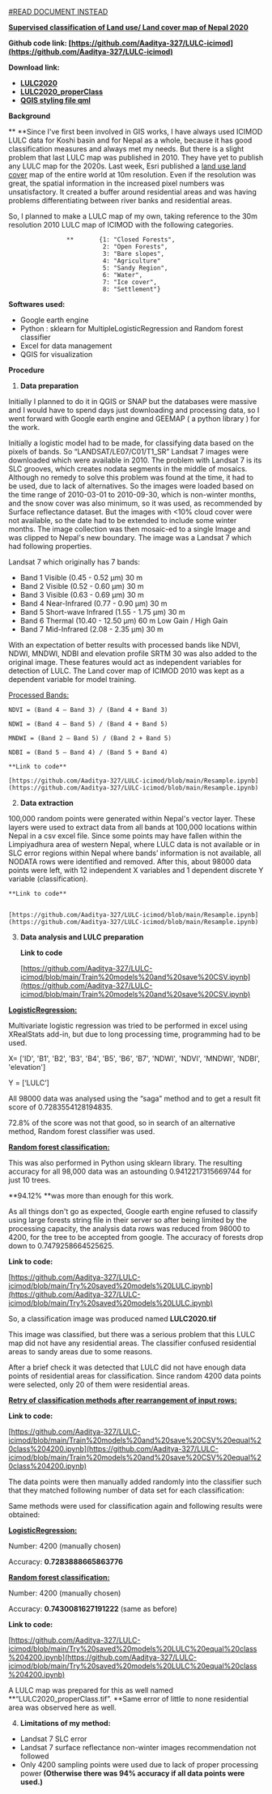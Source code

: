 
[#READ DOCUMENT INSTEAD](https://docs.google.com/document/d/e/2PACX-1vTvjE5j6wUWgY6VbsI9m5NWMzAdmOTJMiqvApiESCQ4pWenbE7dBQjVzXZCP1TwM94uLx6OugDHnGj_/pub)


**<span style="text-decoration:underline;">Supervised classification of Land use/ Land cover map of Nepal 2020</span>**

**Github code link:  [https://github.com/Aaditya-327/LULC-icimod](https://github.com/Aaditya-327/LULC-icimod)**

**Download link:**



* **[LULC2020](https://github.com/Aaditya-327/LULC-icimod/blob/main/LULC2020.zip)**
* **[LULC2020_properClass](https://github.com/Aaditya-327/LULC-icimod/blob/main/LULC2020_properClass.zip)**
* **[QGIS styling file qml](https://github.com/Aaditya-327/LULC-icimod/blob/main/ICIMOD_colorCoding.qml)**

**Background**

**	**Since I've first been involved in GIS works, I have always used ICIMOD LULC data for Koshi basin and for Nepal as a whole, because it has good classification measures and always met my needs. But there is a slight problem that last LULC map was published in 2010. They have yet to publish any LULC map for the 2020s. Last week, Esri published a [land use land cover](https://www.arcgis.com/home/item.html?id=d6642f8a4f6d4685a24ae2dc0c73d4ac) map of the entire world at 10m resolution. Even if the resolution was great, the spatial information in the increased pixel numbers was unsatisfactory. It created a buffer around residential areas and was having problems differentiating between river banks and residential areas. 

So, I planned to make a LULC map of my own, taking reference to the 30m resolution 2010 LULC map of ICIMOD with the following categories.


                    **       {1: "Closed Forests",
                              2: "Open Forests",
                              3: "Bare slopes",
                              4: "Agriculture"
                              5: "Sandy Region",
                              6: "Water",
                              7: "Ice cover",
                              8: "Settlement"}

**Softwares used:**



* Google earth engine
* Python : sklearn for MultipleLogisticRegression and Random forest classifier
* Excel for data management
* QGIS for visualization

**Procedure**



1. **Data preparation**

Initially I planned to do it in QGIS or SNAP but the databases were massive and I would have to spend days just downloading and processing data, so I went forward with Google earth engine and GEEMAP ( a python library ) for the work.

Initially a logistic model had to be made, for classifying data based on the pixels of bands. So  “LANDSAT/LE07/C01/T1_SR” Landsat 7 images were downloaded which were available in 2010. The problem with Landsat 7 is its SLC grooves, which creates nodata segments in the middle of mosaics. Although no remedy to solve this problem was found at the time, it had to be used, due to lack of alternatives. So the images were loaded based on the time range of 2010-03-01 to 2010-09-30, which is non-winter months, and the snow cover was also minimum, so it was used, as recommended by Surface reflectance dataset. But the images with &lt;10% cloud cover were not available, so the date had to be extended to include some winter months. The image collection was then mosaic-ed to a single Image and was clipped to Nepal's new boundary. The image was a Landsat 7 which had following properties.

Landsat 7 which originally has 7 bands:



* Band 1 Visible (0.45 - 0.52 µm) 30 m
* Band 2 Visible (0.52 - 0.60 µm) 30 m
* Band 3 Visible (0.63 - 0.69 µm) 30 m
* Band 4 Near-Infrared (0.77 - 0.90 µm) 30 m
* Band 5 Short-wave Infrared (1.55 - 1.75 µm) 30 m
* Band 6 Thermal (10.40 - 12.50 µm) 60 m Low Gain / High Gain
* Band 7 Mid-Infrared (2.08 - 2.35 µm) 30 m

With an expectation of better results with processed bands like NDVI, NDWI, MNDWI, NDBI and elevation profile SRTM 30 was also added to the original image. These features would act as independent variables for detection of LULC. The Land cover map of ICIMOD 2010 was kept as a dependent variable for model training.

<span style="text-decoration:underline;">Processed Bands:</span>


    NDVI = (Band 4 – Band 3) / (Band 4 + Band 3)

    NDWI = (Band 4 – Band 5) / (Band 4 + Band 5)

    MNDWI = (Band 2 – Band 5) / (Band 2 + Band 5)

    NDBI = (Band 5 – Band 4) / (Band 5 + Band 4)
    
    **Link to code**
    
    [https://github.com/Aaditya-327/LULC-icimod/blob/main/Resample.ipynb](https://github.com/Aaditya-327/LULC-icimod/blob/main/Resample.ipynb)



2. **Data extraction**

100,000 random points were generated within Nepal's vector layer. These layers were used to extract data from all bands at 100,000 locations within Nepal in a csv excel file. Since some points may have fallen within the Limpiyadhura area of western Nepal, where LULC data is not available or in SLC error regions within Nepal where bands’ information is not available, all NODATA rows were identified and removed. After this, about 98000 data points were left, with 12 independent X variables and 1 dependent discrete Y variable (classification).


    **Link to code**


    [https://github.com/Aaditya-327/LULC-icimod/blob/main/Resample.ipynb](https://github.com/Aaditya-327/LULC-icimod/blob/main/Resample.ipynb)



3. **Data analysis and LULC preparation**

    **Link to code**


    [https://github.com/Aaditya-327/LULC-icimod/blob/main/Train%20models%20and%20save%20CSV.ipynb](https://github.com/Aaditya-327/LULC-icimod/blob/main/Train%20models%20and%20save%20CSV.ipynb)


**<span style="text-decoration:underline;">LogisticRegression:</span>**

Multivariate logistic regression was tried to be performed in excel using XRealStats add-in, but due to long processing time, programming had to be used. 

X= ['ID', 'B1', 'B2', 'B3', 'B4', 'B5', 'B6', 'B7', 'NDWI', 'NDVI', 'MNDWI', 'NDBI', 'elevation']

Y = [‘LULC’]

All 98000 data was analysed using the “saga” method and to get a result fit score of 0.7283554128194835. 

72.8% of the score was not that good, so in search of an alternative method, Random forest classifier was used.

**<span style="text-decoration:underline;">Random forest classification:</span>**

This was also performed in Python using sklearn library. The resulting accuracy for all 98,000 data was an astounding 0.9412217315669744 for just 10 trees.

**94.12% **was more than enough for this work. 

As all things don't go as expected, Google earth engine refused to classify using large forests string file in their server so after being limited by the processing capacity, the analysis data rows was reduced from 98000 to 4200, for the tree to be accepted from google. The accuracy of forests drop down to 0.7479258664525625.

**Link to code:**

[https://github.com/Aaditya-327/LULC-icimod/blob/main/Try%20saved%20models%20LULC.ipynb](https://github.com/Aaditya-327/LULC-icimod/blob/main/Try%20saved%20models%20LULC.ipynb)

So, a classification image was produced named **LULC2020.tif**

This image was classified, but there was a serious problem that this LULC map did not have any residential areas. The classifier confused residential areas to sandy areas due to some reasons.

After a brief check it was detected that LULC did not have enough data points of residential areas for classification. Since random 4200 data points were selected, only 20 of them were residential areas. 



**<span style="text-decoration:underline;">Retry of classification methods after rearrangement of input rows:</span>**

**Link to code:**

[https://github.com/Aaditya-327/LULC-icimod/blob/main/Train%20models%20and%20save%20CSV%20equal%20class%204200.ipynb](https://github.com/Aaditya-327/LULC-icimod/blob/main/Train%20models%20and%20save%20CSV%20equal%20class%204200.ipynb)

The data points were then manually added randomly into the classifier such that they matched following number of data set for each classification:



Same methods were used for classification again and following results were obtained:

**<span style="text-decoration:underline;">LogisticRegression:</span>**

Number: 4200 (manually chosen)

Accuracy: **0.7283888665863776**

**<span style="text-decoration:underline;">Random forest classification:</span>**

Number: 4200 (manually chosen)

Accuracy: **0.7430081627191222** (same as before)

**Link to code:**

[https://github.com/Aaditya-327/LULC-icimod/blob/main/Try%20saved%20models%20LULC%20equal%20class%204200.ipynb](https://github.com/Aaditya-327/LULC-icimod/blob/main/Try%20saved%20models%20LULC%20equal%20class%204200.ipynb)

A LULC map was prepared for this as well named **“LULC2020_properClass.tif”. **Same error of little to none residential area was observed here as well.



4. **Limitations of my method:**
* Landsat 7 SLC error
* Landsat 7 surface reflectance non-winter images recommendation not followed
* Only 4200 sampling points were used due to lack of proper processing power **(Otherwise there was 94% accuracy if all data points were used.)**
